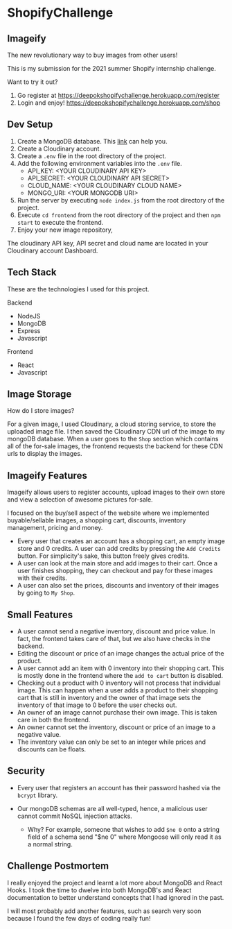 # ShopifyChallenge

## Imageify
 
The new revolutionary way to buy images from other users!

This is my submission for the 2021 summer Shopify internship challenge.

Want to try it out?

1. Go register at https://deepokshopifychallenge.herokuapp.com/register
2. Login and enjoy! https://deepokshopifychallenge.herokuapp.com/shop

## Dev Setup

1. Create a MongoDB database. This [link](https://www.mongodb.com/basics/create-database) can help you.
2. Create a Cloudinary account.
3. Create a `.env` file in the root directory of the project.
4. Add the following environment variables into the `.env` file.
   * API_KEY: \<YOUR CLOUDINARY API KEY\>
   * API_SECRET: \<YOUR CLOUDINARY API SECRET\>
   * CLOUD_NAME: \<YOUR CLOUDINARY CLOUD NAME\>
   * MONGO_URI: \<YOUR MONGODB URI\>
5. Run the server by executing `node index.js` from the root directory of the project.
6. Execute `cd frontend` from the root directory of the project and then `npm start` to execute the frontend.
7. Enjoy your new image repository,

The cloudinary API key, API secret and cloud name are located in your Cloudinary account Dashboard.

## Tech Stack

These are the technologies I used for this project.

Backend
 - NodeJS
 - MongoDB
 - Express
 - Javascript
 
Frontend
 - React
 - Javascript
 
## Image Storage

How do I store images?

For a given image, I used Cloudinary, a cloud storing service, to store the uploaded image file. I then saved the Cloudinary CDN url of the image to my mongoDB database. When a user goes to the `Shop` section which contains all of the for-sale images, the frontend requests the backend for these CDN urls to display the images.

## Imageify Features

Imageify allows users to register accounts, upload images to their own store and view a selection of awesome pictures for-sale. 

I focused on the buy/sell aspect of the website where we implemented buyable/sellable images, a shopping cart, discounts, inventory management, pricing and money.

- Every user that creates an account has a shopping cart, an empty image store and 0 credits. A user can add credits by pressing the `Add Credits` button. For simplicity's sake, this button freely gives credits.
- A user can look at the main store and add images to their cart. Once a user finishes shopping, they can checkout and pay for these images with their credits.
- A user can also set the prices, discounts and inventory of their images by going to `My Shop`. 

## Small Features

- A user cannot send a negative inventory, discount and price value. In fact, the frontend takes care of that, but we also have checks in the backend.
- Editing the discount or price of an image changes the actual price of the product.
- A user cannot add an item with 0 inventory into their shopping cart. This is mostly done in the frontend where the `add to cart` button is disabled.
- Checking out a product with 0 inventory will not process that individual image. 
This can happen when a user adds a product to their shopping cart that is still in inventory and the owner of that image sets the inventory of that image to 0 before the user checks out.
- An owner of an image cannot purchase their own image. This is taken care in both the frontend.
- An owner cannot set the inventory, discount or price of an image to a negative value.
- The inventory value can only be set to an integer while prices and discounts can be floats.

## Security

- Every user that registers an account has their password hashed via the `bcrypt` library. 

- Our mongoDB schemas are all well-typed, hence, a malicious user cannot commit NoSQL injection attacks. 
  - Why? For example, someone that wishes to add `$ne 0` onto a string field of a schema send "$ne 0" where Mongoose will only read it as a normal string.
  
## Challenge Postmortem

I really enjoyed the project and learnt a lot more about MongoDB and React Hooks. I took the time to dwelve into both MongoDB's and React documentation to better understand concepts that I had ignored in the past.

I will most probably add another features, such as search very soon because I found the few days of coding really fun! 
 
